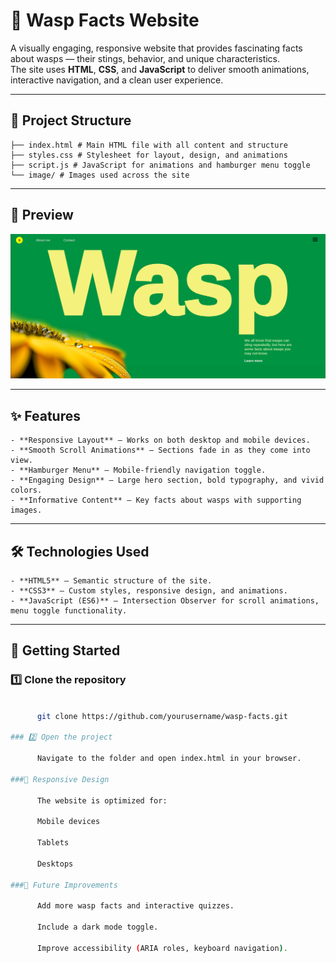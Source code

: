 # 🐝 Wasp Facts Website

A visually engaging, responsive website that provides fascinating facts about wasps — their stings, behavior, and unique characteristics.  
The site uses **HTML**, **CSS**, and **JavaScript** to deliver smooth animations, interactive navigation, and a clean user experience.

---

## 📂 Project Structure

    ├── index.html # Main HTML file with all content and structure
    ├── styles.css # Stylesheet for layout, design, and animations
    ├── script.js # JavaScript for animations and hamburger menu toggle
    └── image/ # Images used across the site

---

## 📸 Preview

![wasp fact Screenshot](./image/Screenshot.png)

---

## ✨ Features

    - **Responsive Layout** – Works on both desktop and mobile devices.
    - **Smooth Scroll Animations** – Sections fade in as they come into view.
    - **Hamburger Menu** – Mobile-friendly navigation toggle.
    - **Engaging Design** – Large hero section, bold typography, and vivid colors.
    - **Informative Content** – Key facts about wasps with supporting images.

---

## 🛠 Technologies Used

    - **HTML5** – Semantic structure of the site.
    - **CSS3** – Custom styles, responsive design, and animations.
    - **JavaScript (ES6)** – Intersection Observer for scroll animations, menu toggle functionality.

---


## 🚀 Getting Started

### 1️⃣ Clone the repository
```bash

      git clone https://github.com/yourusername/wasp-facts.git

### 2️⃣ Open the project

      Navigate to the folder and open index.html in your browser.

###📱 Responsive Design

      The website is optimized for:
    
      Mobile devices
    
      Tablets
    
      Desktops

###🔮 Future Improvements

      Add more wasp facts and interactive quizzes.
    
      Include a dark mode toggle.

      Improve accessibility (ARIA roles, keyboard navigation).

